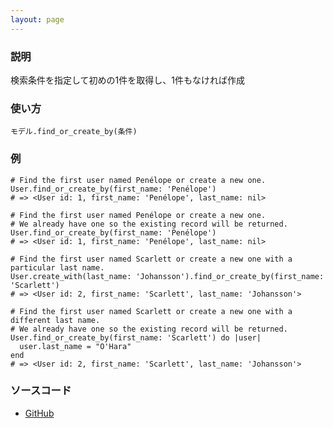```yaml
---
layout: page
---
```

### 説明
検索条件を指定して初めの1件を取得し、1件もなければ作成

### 使い方
    モデル.find_or_create_by(条件)

### 例
    # Find the first user named Penélope or create a new one.
    User.find_or_create_by(first_name: 'Penélope')
    # => <User id: 1, first_name: 'Penélope', last_name: nil>

    # Find the first user named Penélope or create a new one.
    # We already have one so the existing record will be returned.
    User.find_or_create_by(first_name: 'Penélope')
    # => <User id: 1, first_name: 'Penélope', last_name: nil>

    # Find the first user named Scarlett or create a new one with a particular last name.
    User.create_with(last_name: 'Johansson').find_or_create_by(first_name: 'Scarlett')
    # => <User id: 2, first_name: 'Scarlett', last_name: 'Johansson'>

    # Find the first user named Scarlett or create a new one with a different last name.
    # We already have one so the existing record will be returned.
    User.find_or_create_by(first_name: 'Scarlett') do |user|
      user.last_name = "O'Hara"
    end
    # => <User id: 2, first_name: 'Scarlett', last_name: 'Johansson'>

### ソースコード
* [GitHub](https://github.com/rails/rails/blob/78bd18a90992e3da767cfe492f1bc5d63077da8a/activerecord/lib/active_record/relation.rb#L211)